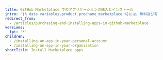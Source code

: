 ```yaml
---
title: GitHub Marketplace でのアプリケーションの購入とインストール
intro: '{% data variables.product.prodname_marketplace %}には、無料及び有料の価格プランのアプリケーションが含まれます。 個人アカウントまたは Organization で使用したい有料アプリケーションがある場合は、既存の支払い情報を使ってアプリケーションを購入し、インストールすることができます。'
redirect_from:
  - /articles/purchasing-and-installing-apps-in-github-marketplace
versions:
  fpt: '*'
children:
  - /installing-an-app-in-your-personal-account
  - /installing-an-app-in-your-organization
shortTitle: Install Marketplace apps
---
```


